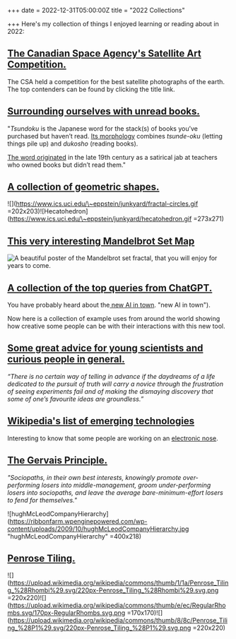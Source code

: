 +++
date = 2022-12-31T05:00:00Z
title = "2022 Collections"

+++
Here's my collection of things I enjoyed learning or reading about in 2022:

## [The Canadian Space Agency's Satellite Art Competition.](https://www.asc-csa.gc.ca/eng/satellites/earth-observation/satelliteart/default.asp)

The CSA held a competition for the best satellite photographs of the earth. The top contenders can be found by clicking the title link.

## [Surrounding ourselves with unread books.](https://bigthink.com/neuropsych/do-i-own-too-many-books/#Echobox=1659313490)

"_Tsundoku_ is the Japanese word for the stack(s) of books you’ve purchased but haven’t read. [Its morphology](https://bigthink.com/culture-religion/7-best-japanese-words?rebelltitem=6#rebelltitem6) combines _tsunde-oku_ (letting things pile up) and _dukosho_ (reading books).

[The word originated](https://www.bbc.com/news/world-44981013) in the late 19th century as a satirical jab at teachers who owned books but didn’t read them."

## [A collection of geometric shapes.](https://www.ics.uci.edu/\~eppstein/junkyard/topic.html)

![](https://www.ics.uci.edu/\~eppstein/junkyard/fractal-circles.gif =202x203)![Hecatohedron](https://www.ics.uci.edu/\~eppstein/junkyard/hecatohedron.gif =273x271)

## [This very interesting Mandelbrot Set Map](https://www.mandelmap.com/)

![A beautiful poster of the Mandelbrot set fractal, that you will enjoy for years to come.](https://images.squarespace-cdn.com/content/v1/56b990b659827eedd59aeb7a/1470413508413-NF9SATN25UD2GQOUHNL9/Mandelbrot_Poster.jpg?format=1000w)

## [A collection of the top queries from ChatGPT.](https://www.learngpt.com/)

You have probably heard about the[ new AI in town](https://hbr.org/2022/12/chatgpt-is-a-tipping-point-for-ai). "new AI in town").

Now here is a collection of example uses from around the world showing how creative some people can be with their interactions with this new tool.

## [Some great advice for young scientists and curious people in general.](https://fs.blog/advice-for-young-scientists/)

_“There is no certain way of telling in advance if the daydreams of a life dedicated to the pursuit of truth will carry a novice through the frustration of seeing experiments fail and of making the dismaying discovery that some of one’s favourite ideas are groundless.”_

## [Wikipedia's list of emerging technologies](https://en.m.wikipedia.org/wiki/List_of_emerging_technologies "wiki")

Interesting to know that some people are working on an [electronic nose](https://en.m.wikipedia.org/wiki/Electronic_nose "Electronic Nose").

## [The Gervais Principle.](https://www.ribbonfarm.com/2009/10/07/the-gervais-principle-or-the-office-according-to-the-office/ "GervaisPrinciple")

_"Sociopaths, in their own best interests, knowingly promote over-performing losers into middle-management, groom under-performing losers into sociopaths, and leave the average bare-minimum-effort losers to fend for themselves."_

![hughMcLeodCompanyHierarchy](https://ribbonfarm.wpenginepowered.com/wp-content/uploads/2009/10/hughMcLeodCompanyHierarchy.jpg "hughMcLeodCompanyHierarchy" =400x218)

## [Penrose Tiling.](https://en.m.wikipedia.org/wiki/Penrose_tiling "PenTiling")

![](https://upload.wikimedia.org/wikipedia/commons/thumb/1/1a/Penrose_Tiling_%28Rhombi%29.svg/220px-Penrose_Tiling_%28Rhombi%29.svg.png =220x220)![](https://upload.wikimedia.org/wikipedia/commons/thumb/e/ec/RegularRhombs.svg/170px-RegularRhombs.svg.png =170x170)![](https://upload.wikimedia.org/wikipedia/commons/thumb/8/8c/Penrose_Tiling_%28P1%29.svg/220px-Penrose_Tiling_%28P1%29.svg.png =220x220)